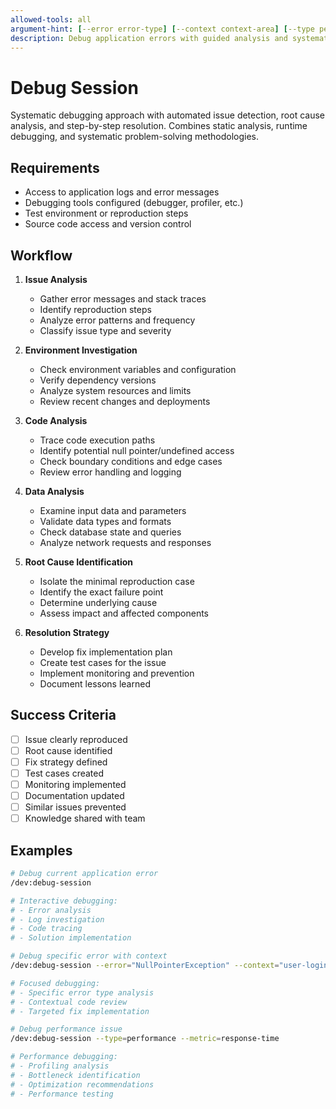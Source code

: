 ```yaml
---
allowed-tools: all
argument-hint: [--error error-type] [--context context-area] [--type performance|bug|crash]
description: Debug application errors with guided analysis and systematic resolution
---
```


# Debug Session

Systematic debugging approach with automated issue detection, root cause analysis, and step-by-step resolution. Combines static analysis, runtime debugging, and systematic problem-solving methodologies.

## Requirements

- Access to application logs and error messages
- Debugging tools configured (debugger, profiler, etc.)
- Test environment or reproduction steps
- Source code access and version control

## Workflow

1. **Issue Analysis**
   - Gather error messages and stack traces
   - Identify reproduction steps
   - Analyze error patterns and frequency
   - Classify issue type and severity

2. **Environment Investigation**
   - Check environment variables and configuration
   - Verify dependency versions
   - Analyze system resources and limits
   - Review recent changes and deployments

3. **Code Analysis**
   - Trace code execution paths
   - Identify potential null pointer/undefined access
   - Check boundary conditions and edge cases
   - Review error handling and logging

4. **Data Analysis**
   - Examine input data and parameters
   - Validate data types and formats
   - Check database state and queries
   - Analyze network requests and responses

5. **Root Cause Identification**
   - Isolate the minimal reproduction case
   - Identify the exact failure point
   - Determine underlying cause
   - Assess impact and affected components

6. **Resolution Strategy**
   - Develop fix implementation plan
   - Create test cases for the issue
   - Implement monitoring and prevention
   - Document lessons learned

## Success Criteria

- [ ] Issue clearly reproduced
- [ ] Root cause identified
- [ ] Fix strategy defined
- [ ] Test cases created
- [ ] Monitoring implemented
- [ ] Documentation updated
- [ ] Similar issues prevented
- [ ] Knowledge shared with team

## Examples

```bash
# Debug current application error
/dev:debug-session

# Interactive debugging:
# - Error analysis
# - Log investigation
# - Code tracing
# - Solution implementation
```

```bash
# Debug specific error with context
/dev:debug-session --error="NullPointerException" --context="user-login"

# Focused debugging:
# - Specific error type analysis
# - Contextual code review
# - Targeted fix implementation
```

```bash
# Debug performance issue
/dev:debug-session --type=performance --metric=response-time

# Performance debugging:
# - Profiling analysis
# - Bottleneck identification
# - Optimization recommendations
# - Performance testing
```
